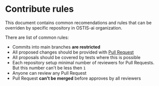 # Contribute rules

This document contains common recomendations and rules that can be overriden by specific repository in OSTIS-ai organization.

There are list of common rules:

- Commits into main branches **are restricted**
- All proposed changes should be provided with [Pull Request](https://docs.github.com/en/free-pro-team@latest/github/collaborating-with-issues-and-pull-requests/about-pull-requests)
- All proposals should be covered by tests where this is possible
- Each repository setup minimal number of reviewers for Pull Requests. But this number can't be less then `1`
- Anyone can review any Pull Request
- Pull Request **can't be merged** before approves by all reviewers

